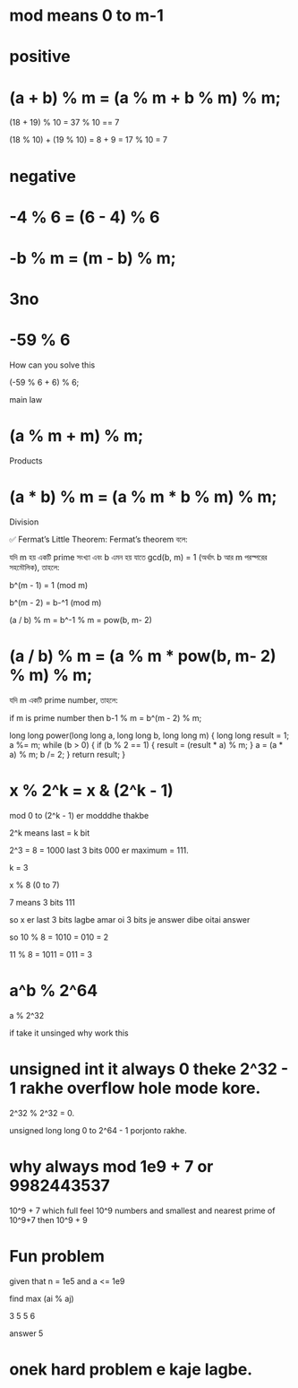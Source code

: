 
# mod means  0 to m-1

# positive
# (a + b) % m = (a % m + b % m) % m;

(18 + 19) % 10 = 37 % 10 == 7

(18 % 10) + (19 % 10) = 8 + 9 = 17 % 10 = 7


# negative
# -4 % 6 = (6 - 4) % 6

# -b % m = (m - b) % m;


# 3no  

# -59 % 6

How can you solve this

(-59 % 6 + 6) % 6;

main law

# (a % m + m) % m;



Products

# (a * b) % m = (a % m * b % m) % m;

Division

✅ Fermat’s Little Theorem:
Fermat’s theorem বলে:

যদি m হয় একটি prime সংখ্যা এবং b এমন হয় যাতে gcd(b, m) = 1 (অর্থাৎ b আর m পরস্পরের সহমৌলিক),
তাহলে:

b^(m - 1) = 1 (mod m)

b^(m - 2) = b-^1 (mod m)

(a / b) % m = b^-1 % m = pow(b, m- 2)

# (a / b) % m = (a % m * pow(b, m- 2) % m) % m;

যদি m একটি prime number, তাহলে:

if m is prime number then b-1 % m = b^(m - 2) % m;


<!-- pow -->

long long power(long long a, long long b, long long m) {
    long long result = 1;
    a %= m;
    while (b > 0) {
        if (b % 2 == 1) {
            result = (result * a) % m;
        }
        a = (a * a) % m;
        b /= 2;
    }
    return result;
}


# x % 2^k = x & (2^k - 1)

mod 0 to (2^k - 1) er modddhe thakbe

2^k means last = k bit 

2^3 = 8 = 1000
last 3 bits 000
er maximum = 111.

k = 3

x % 8  (0 to 7)

7 means 3 bits 
111

so x er last 3 bits lagbe amar oi 3 bits je answer dibe oitai answer

so 10 % 8  = 1010  = 010 = 2

11 % 8 = 1011 = 011 = 3


# a^b % 2^64

a % 2^32

if  take it unsinged why work this

# unsigned int it always 0 theke 2^32 - 1  rakhe overflow hole mode kore.

2^32 % 2^32 = 0.

unsigned long long 0 to 2^64 - 1 porjonto rakhe.


# why always mod 1e9 + 7 or 9982443537

10^9 + 7 which full feel 10^9 numbers and smallest and nearest prime of 10^9+7 then 10^9 + 9


# Fun problem

given that n = 1e5 and a <= 1e9

find max (ai % aj)

3 5 5 6

answer 5

# onek hard problem e kaje lagbe.
